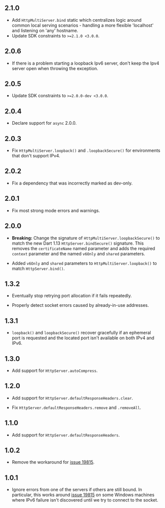 ## 2.1.0

- Add `HttpMultiServer.bind` static which centralizes logic around common local
  serving scenarios - handling a more flexible 'localhost' and listening on
  'any' hostname.
- Update SDK constraints to `>=2.1.0 <3.0.0`.


## 2.0.6

* If there is a problem starting a loopback Ipv6 server, don't keep the Ipv4
  server open when throwing the exception.

## 2.0.5

* Update SDK constraints to `>=2.0.0-dev <3.0.0`.

## 2.0.4

* Declare support for `async` 2.0.0.

## 2.0.3

* Fix `HttpMultiServer.loopback()` and `.loopbackSecure()` for environments that
  don't support IPv4.

## 2.0.2

* Fix a dependency that was incorrectly marked as dev-only.

## 2.0.1

* Fix most strong mode errors and warnings.

## 2.0.0

* **Breaking:** Change the signature of `HttpMultiServer.loopbackSecure()` to
  match the new Dart 1.13 `HttpServer.bindSecure()` signature. This removes the
  `certificateName` named parameter and adds the required `context` parameter
  and the named `v6Only` and `shared` parameters.

* Added `v6Only` and `shared` parameters to `HttpMultiServer.loopback()` to
  match `HttpServer.bind()`.

## 1.3.2

* Eventually stop retrying port allocation if it fails repeatedly.

* Properly detect socket errors caused by already-in-use addresses.

## 1.3.1

* `loopback()` and `loopbackSecure()` recover gracefully if an ephemeral port is
  requested and the located port isn't available on both IPv4 and IPv6.

## 1.3.0

* Add support for `HttpServer.autoCompress`.

## 1.2.0

* Add support for `HttpServer.defaultResponseHeaders.clear`.

* Fix `HttpServer.defaultResponseHeaders.remove` and `.removeAll`.

## 1.1.0

* Add support for `HttpServer.defaultResponseHeaders`.

## 1.0.2

* Remove the workaround for [issue 19815][].

## 1.0.1

* Ignore errors from one of the servers if others are still bound. In
  particular, this works around [issue 19815][] on some Windows machines where
  IPv6 failure isn't discovered until we try to connect to the socket.

[issue 19815]: http://code.google.com/p/dart/issues/detail?id=19815
